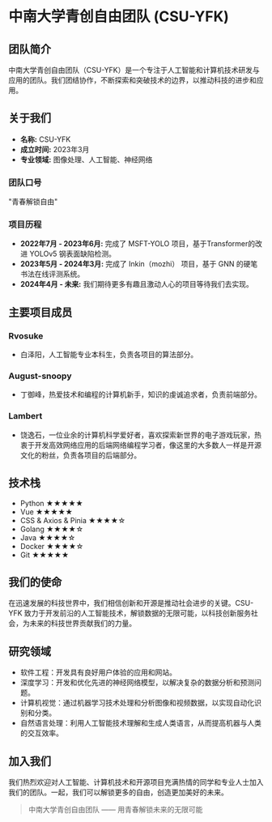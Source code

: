 # 中南大学青创自由团队 (CSU-YFK)

## 团队简介

中南大学青创自由团队（CSU-YFK）是一个专注于人工智能和计算机技术研发与应用的团队。我们团结协作，不断探索和突破技术的边界，以推动科技的进步和应用。

## 关于我们

- **名称:** CSU-YFK
- **成立时间:** 2023年3月
- **专业领域:** 图像处理、人工智能、神经网络

### 团队口号

"青春解锁自由"

### 项目历程

- **2022年7月 - 2023年6月:** 完成了 MSFT-YOLO 项目，基于Transformer的改进 YOLOv5 钢表面缺陷检测。
- **2023年5月 - 2024年3月:** 完成了 Inkin（mozhi） 项目，基于 GNN 的硬笔书法在线评测系统。
- **2024年4月 - 未来:** 我们期待更多有趣且激动人心的项目等待我们去实现。

## 主要项目成员

### Rvosuke

- 白泽阳，人工智能专业本科生，负责各项目的算法部分。

### August-snoopy

- 丁御峰，热爱技术和编程的计算机新手，知识的虔诚追求者，负责前端部分。

### Lambert

- 饶逸石，一位业余的计算机科学爱好者，喜欢探索新世界的电子游戏玩家，热衷于开发高效网络应用的后端网络编程学习者，像这里的大多数人一样是开源文化的粉丝，负责各项目的后端部分。

## 技术栈

- Python ★★★★★
- Vue ★★★★★
- CSS & Axios & Pinia ★★★★☆
- Golang ★★★★☆
- Java ★★★★☆
- Docker ★★★★☆
- Git ★★★★★

## 我们的使命

在迅速发展的科技世界中，我们相信创新和开源是推动社会进步的关键。CSU-YFK 致力于开发前沿的人工智能技术，解锁数据的无限可能，以科技创新服务社会，为未来的科技世界贡献我们的力量。

## 研究领域

- 软件工程：开发具有良好用户体验的应用和网站。
- 深度学习：开发和优化先进的神经网络模型，以解决复杂的数据分析和预测问题。
- 计算机视觉：通过机器学习技术处理和分析图像和视频数据，以实现自动化识别和分类。
- 自然语言处理：利用人工智能技术理解和生成人类语言，从而提高机器与人类的交互效率。

## 加入我们

我们热烈欢迎对人工智能、计算机技术和开源项目充满热情的同学和专业人士加入我们的团队。一起，我们可以解锁更多的自由，创造更加美好的未来。

> 中南大学青创自由团队 —— 用青春解锁未来的无限可能

